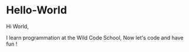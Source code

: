 # Hello-World

Hi World,

I learn programmation at the Wild Code School,
Now let's code and have fun !
